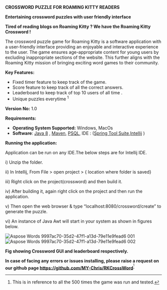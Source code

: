 **CROSSWORD PUZZLE FOR ROAMING KITTY READERS**

**Entertaining crossword puzzles with user friendly interface** 

**Tired of reading blogs on Roaming Kitty ? We have the Roaming Kitty Crossword !**

The crossword puzzle game for Roaming Kitty is a software application with a user-friendly interface providing an enjoyable and interactive experience to the user. The game ensures age-appropriate content for young users by excluding inappropriate sections of the website. This further aligns with the Roaming Kitty mission of bringing exciting word games to their community. 

**Key Features:** 

- Fixed timer feature to keep track of the game. 
- Score feature to keep track of all the correct answers.
- Leaderboard to keep track of top 10 users of all time .
- Unique puzzles everytime <sup>1</sup>

**Version No:** 1.0

**Requirements:**

- **Operating System Supported:** Windows, MacOs
- **Software**: [Java 8](https://www.oracle.com/java/technologies/javase/javase8-archive-downloads.html) , [Maven](https://maven.apache.org/download.cgi), [PSQL](https://www.enterprisedb.com/downloads/postgres-postgresql-downloads), IDE : ([Spring Tool Suite](https://spring.io/tools),[Intellij](https://www.jetbrains.com/idea/) )

**Running the application:** 

Application can be run on any IDE.The below steps are for Intellij IDE.

i)  Unzip the folder.

ii) In Intellij, From File > open project > { location where folder is saved} 

iii) Right click on the project(crossword) and then build it. 

iv) After building it, again  right click on the project and then run the application. 

v) Then open the web browser & type “localhost:8080/crossword/create” to generate the puzzle.

vi) An instance of Java Awt will start in your system as shown in figures below.

![Aspose Words 9997ac70-35d2-47f1-a13d-79e11e9fead6 001](https://github.com/MY-Chris/RKCrossWord/assets/69946546/ad1ba73a-0c5e-41e2-9613-524757c32048)
![Aspose Words 9997ac70-35d2-47f1-a13d-79e11e9fead6 002](https://github.com/MY-Chris/RKCrossWord/assets/69946546/2c792e3c-a38f-432b-8be4-2c47e050feaa)

**Fig showing Crossword GUI and leaderboard respectively.**

**In case of facing any errors or issues installing, please raise a request on our github page <https://github.com/MY-Chris/RKCrossWord>**<sup>[^1]</sup>

[^1]: This is in reference to all the 500 times the game was run and tested.

